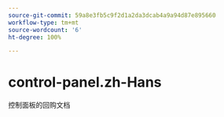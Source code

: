 ```yaml
---
source-git-commit: 59a8e3fb5c9f2d1a2da3dcab4a9a94d87e895660
workflow-type: tm+mt
source-wordcount: '6'
ht-degree: 100%

---
```

# control-panel.zh-Hans

控制面板的回购文档
